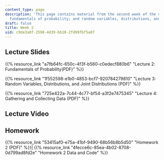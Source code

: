 ```yaml
---
content_type: page
description: 'This page contains material from the second week of the course and covers
  fundamentals of probability; and random variables, distributions, and joint distributions. '
draft: false
title: Week 2
uid: c9de3a8f-2598-4d39-bb10-2fd99fbf5a07
---
```

## Lecture Slides

{{% resource_link "a7fb64fc-650c-4f3f-b560-c0edecf880b6" "Lecture 2: Fundamentals of Probability(PDF)" %}}

{{% resource_link "1f552598-e1b0-4853-bcf7-920784279810" "Lecture 3: Random Variables, Distributions, and Joint Distributions (PDF)" %}}

{{% resource_link "725e422a-7c44-4c77-bf54-a3f2e7475345" "Lecture 4: Gathering and Collecting Data (PDF)" %}}

## Lecture Video

## Homework

{{% resource_link "53415af0-e75a-41bf-9490-68b56b8b5d50" "Homework 2 (PDF)" %}}| {{% resource_link "4fecce6c-85ea-4b02-8708-0d799ad8fd2e" "Homework 2 Data and Code" %}}